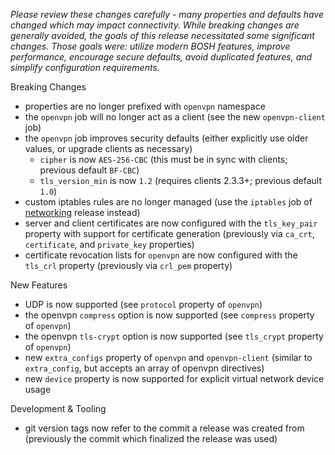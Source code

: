 *Please review these changes carefully - many properties and defaults have changed which may impact connectivity. While breaking changes are generally avoided, the goals of this release necessitated some significant changes. Those goals were: utilize modern BOSH features, improve performance, encourage secure defaults, avoid duplicated features, and simplify configuration requirements.*

Breaking Changes

 * properties are no longer prefixed with `openvpn` namespace
 * the `openvpn` job will no longer act as a client (see the new `openvpn-client` job)
 * the `openvpn` job improves security defaults (either explicitly use older values, or upgrade clients as necessary)
    * `cipher` is now `AES-256-CBC` (this must be in sync with clients; previous default `BF-CBC`)
    * `tls_version_min` is now `1.2` (requires clients 2.3.3+; previous default `1.0`)
 * custom iptables rules are no longer managed (use the `iptables` job of [networking](https://github.com/cloudfoundry/networking-release) release instead)
 * server and client certificates are now configured with the `tls_key_pair` property with support for certificate generation (previously via `ca_crt`, `certificate`, and `private_key` properties)
 * certificate revocation lists for `openvpn` are now configured with the `tls_crl` property (previously via `crl_pem` property)

New Features

 * UDP is now supported (see `protocol` property of `openvpn`)
 * the openvpn `compress` option is now supported (see `compress` property of `openvpn`)
 * the openvpn `tls-crypt` option is now supported (see `tls_crypt` property of `openvpn`)
 * new `extra_configs` property of `openvpn` and `openvpn-client` (similar to `extra_config`, but accepts an array of openvpn directives)
 * new `device` property is now supported for explicit virtual network device usage

Development & Tooling

 * git version tags now refer to the commit a release was created from (previously the commit which finalized the release was used)
